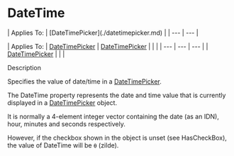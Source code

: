 




<h1 class="heading"><span class="name">DateTime</span></h1>
| Applies To: | [DateTimePicker](./datetimepicker.md) |
| --- | ---  |

| Applies To: | [DateTimePicker](./datetimepicker.md) | [DateTimePicker](./datetimepicker.md) |  |  |
| --- | --- | ---  |
| [DateTimePicker](./datetimepicker.md) |  |  |


Description


Specifies the value of date/time in a [DateTimePicker](./datetimepicker.md).


The DateTime property represents the date and time value that is currently displayed in a [DateTimePicker](./datetimepicker.md) object.


It is normally a 4-element integer vector containing the date (as an IDN), hour, minutes and seconds respectively.


However, if the checkbox shown in the object is unset (see HasCheckBox), the value of DateTime will be
`⍬` (zilde).



